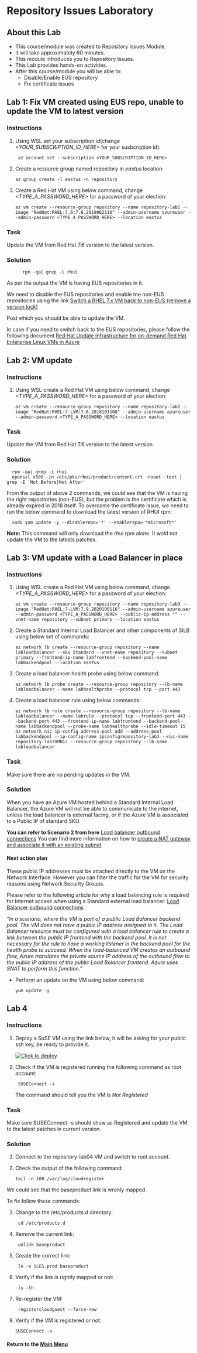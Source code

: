 # Repository Issues Laboratory

## About this Lab
- This course/module was created to Repository Issues Module.
- It will take approximately 60 minutes.
- This module introduces you to Repository Issues.
- This Lab provides hands-on activities.
- After this course/module you will be able to:
  - Disable/Enable EUS repository
  - Fix certificate issues

## Lab 1:  Fix VM created using EUS repo, unable to update the VM to latest version

### Instructions

1.  Using WSL set your subscription id(change _<YOUR_SUBSCRIPTION_ID_HERE>_ for your susbcription id):

         az account set --subscription <YOUR_SUBSCRIPTION_ID_HERE>

2.  Create a resource group named repository in _eastus_ location:

        az group create -l eastus -n repository

3.  Create a Red Hat VM using below command, change _<TYPE_A_PASSWORD_HERE>_ for a password of your election:

        az vm create --resource-group repository --name repository-lab1 --image "RedHat:RHEL:7.6:7.6.2019062116" --admin-username azureuser --admin-password <TYPE_A_PASSWORD_HERE> --location eastus

### Task

Update the VM from Red Hat 7.6 version to the latest version. 

### Solution

          rpm -qa| grep -i rhui

As per the output the VM is having EUS repositories in it.

We need to disable the EUS repositories and enable tne non-EUS repositories using the link [Switch a RHEL 7.x VM back to non-EUS (remove a version lock)](https://learn.microsoft.com/en-us/azure/virtual-machines/workloads/redhat/redhat-rhui#switch-a-rhel-7x-vm-back-to-non-eus-remove-a-version-lock)

Post which you should be able to update the VM.

In case if you need to switch back to the EUS repositories, please follow the following document [Red Hat Update Infrastructure for on-demand Red Hat Enterprise Linux VMs in Azure](https://learn.microsoft.com/en-us/azure/virtual-machines/workloads/redhat/redhat-rhui#switch-a-rhel-vm-7x-to-eus-version-lock-to-a-specific-minor-version)

## Lab 2: VM update

### Instructions

1.  Using WSL create a Red Hat VM using below command, change _<TYPE_A_PASSWORD_HERE>_ for a password of your election:

        az vm create --resource-group repository --name repository-lab2 --image "RedHat:RHEL:7-LVM:7.6.2018103108" --admin-username azureuser --admin-password <TYPE_A_PASSWORD_HERE> --location eastus

### Task

Update the VM from Red Hat 7.6 version to the latest version. 

### Solution 

      rpm -qa| grep -i rhui
      openssl x509 -in /etc/pki/rhui/product/content.crt -noout -text | grep -E 'Not Before|Not After'

From the output of above 2 commands, we could see that the VM is having the right repositories (non-EUS), but the problem is the certificate which is already expired in 2018 itself.  To overcome the certificate issue, we need to run the below command to download the latest version of RHUI rpm: 

      sudo yum update -y --disablerepo='*' --enablerepo='*microsoft*'

**Note:** This command will only download the rhui rpm alone.   It wold not update the VM to the latests patches. 

## Lab 3: VM update with a Load Balancer in place

### Instructions

1.  Using WSL create a Red Hat VM using below command, change _<TYPE_A_PASSWORD_HERE>_ for a password of your election:

        az vm create --resource-group repository --name repository-lab3 --image "RedHat:RHEL:7-LVM:7.9.2020100116" --admin-username azureuser --admin-password <TYPE_A_PASSWORD_HERE> --public-ip-address "" --vnet-name repository --subnet primary --location eastus

3.  Create a Standard Internal Load Balancer and other components of SILB using below set of commands:

        az network lb create --resource-group repository --name labloadbalancer --sku Standard --vnet-name repository --subnet primary --frontend-ip-name labfrontend --backend-pool-name labbackendpool --location eastus
        

5.  Create a load balancer health probe using below command:

        az network lb probe create --resource-group repository --lb-name labloadbalancer --name labhealthprobe --protocol tcp --port 443

7.  Create a load balancer rule using below commands:

        az network lb rule create --resource-group repository --lb-name labloadbalancer --name labrule --protocol tcp --frontend-port 443 --backend-port 443 --frontend-ip-name labfrontend --backend-pool-name labbackendpool --probe-name labhealthprobe --idle-timeout 15    
        az network nic ip-config address-pool add --address-pool labbackendpool --ip-config-name ipconfigrepository-lab3 --nic-name repository-lab3VMNic --resource-group repository --lb-name labloadbalancer

### Task

Make sure there are no pending updates in the VM. 

### Solution

When you have an Azure VM hosted behind a Standard Internal Load Balancer, the Azure VM will not be able to communicate to the internet, unless the load balancer is external facing, or if the Azure VM is associated to a Public IP of standard SKU. 

**You can refer to Scenario 2 from here**  [Load balancer outbound connections](https://learn.microsoft.com/en-us/azure/load-balancer/load-balancer-outbound-connections#2-associate-a-nat-gateway-to-the-subnet)  You can find more information on how to [create a NAT gateway and associate it with an existing subnet](https://learn.microsoft.com/en-us/azure/nat-gateway/manage-nat-gateway?tabs=manage-nat-cli#create-a-nat-gateway-and-associate-it-with-an-existing-subnet)

#### Next action plan 

These public IP addresses must be attached directly to the VM on the Network Interface. However you can filter the traffic for the VM for security reasons using Network Security Groups. 

Please refer to the following article for why a load balancing rule is required for Internet access when using a Standard external load balancer:  [Load Balancer outbound connections](https://learn.microsoft.com/en-us/azure/load-balancer/load-balancer-outbound-connections#lb) 

_"In a scenario, where the VM is part of a public Load Balancer backend pool. The VM does not have a public IP address assigned to it. The Load Balancer resource must be configured with a load balancer rule to create a link between the public IP frontend with the backend pool. It is not necessary for the rule to have a working listener in the backend pool for the health probe to succeed. When the load-balanced VM creates an outbound flow, Azure translates the private source IP address of the outbound flow to the public IP address of the public Load Balancer frontend. Azure uses SNAT to perform this function.”_

- Perform an update on the VM using below command:

      yum update -y 

## Lab 4

### Instructions

1. Deploy a SuSE VM using the link below, it will be asking for your public ssh key, be ready to provide it.

    [![Click to deploy](https://user-images.githubusercontent.com/129801457/229645043-e2349c38-7efd-4336-83c4-dab6897f9a7c.png)](https://portal.azure.com/#create/Microsoft.Template/uri/https%3a%2f%2fraw.githubusercontent.com%2fmitchcr%2fONEVM%2fmain%2fRepositoryIssues%2fRepositoryIssuesLab4.json)


2. Check if the VM is registered running the following command as root account:

        SUSEConnect -s 

      The command should tell you the VM is _Not Registered_

### Task

Make sure SUSEConnect -s should show as Registered and update the VM to the latest patches in current version.

### Solution

1.  Connect to the repository-lab04 VM and switch to root account.
2.  Check the output of the following command: 

        tail -n 100 /var/log/cloudregister

We could see that the baseproduct link is wronly  mapped.   

To fix follow these commands: 

3. Change to the /etc/products.d directory:

        cd /etc/products.d

4. Remove the current link:

        unlink baseproduct

5. Create the correct link:

        ln -s SLES.prod baseproduct
   
6. Verify if the link is rightly mapped or not:

        ls -lh

7. Re-register the VM:

        registercloudguest --force-new

8.  Verify if the VM is registered or not:

        SUSEConnect -s
  


#### Return to the [Main Menu](https://github.com/mitchcr/ONEVM/blob/main/readme.md)
